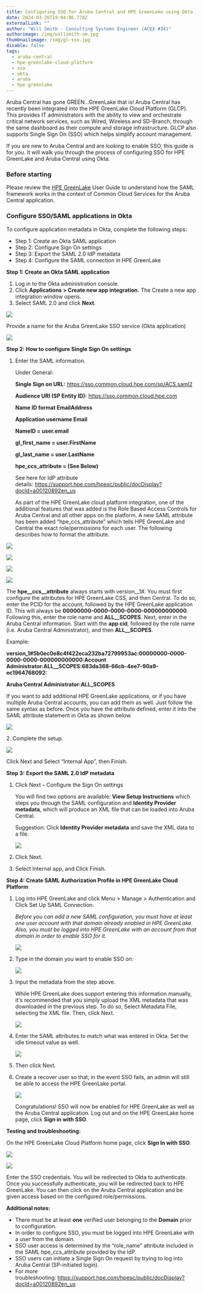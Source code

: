 ```yaml
---
title: Configuring SSO for Aruba Central and HPE GreenLake using Okta
date: 2024-03-26T19:04:06.778Z
externalLink: ""
author: "Will Smith - Consulting Systems Engineer (ACEX #34)"
authorimage: /img/willsmith-sm.jpg
thumbnailimage: /img/gl-sso.jpg
disable: false
tags:
  - aruba-central
  - hpe-greenlake-cloud-platform
  - sso
  - okta
  - aruba
  - hpe-greenlake
---
```

Aruba Central has gone GREEN…GreenLake that is! Aruba Central has recently been integrated into the HPE GreenLake Cloud Platform (GLCP). This provides IT administrators with the ability to view and orchestrate critical network services, such as Wired, Wireless and SD-Branch, through the same dashboard as their compute and storage infrastructure. GLCP also supports Single Sign On (SSO) which helps simplify account management.

If you are new to Aruba Central and are looking to enable SSO, this guide is for you. It will walk you through the process of configuring SSO for HPE GreenLake and Aruba Central using Okta.

### Before starting

Please review the [HPE GreenLake](https://support.hpe.com/hpesc/public/docDisplay?docId=a00120892en_us) User Guide to understand how the SAML framework works in the context of Common Cloud Services for the Aruba Central application.

### Configure SSO/SAML applications in Okta

To configure application metadata in Okta, complete the following steps:

* Step 1: Create an Okta SAML application
* Step 2: Configure Sign On settings
* Step 3: Export the SAML 2.0 IdP metadata
* Step 4: Configure the SAML connection in HPE GreenLake

**Step 1: Create an Okta SAML application**

1. Log in to the Okta administration console.
2. Click **Applications > Create new app integration.** The Create a new app integration window opens.
3. Select SAML 2.0 and click **Next**.

![](/img/ws-image0.png)

Provide a name for the Aruba GreenLake SSO service (Okta application)

![](/img/ws-image1.png)

**Step 2: How to configure Single Sign On settings**

1. Enter the SAML information.

   Under General:

    **Single Sign on URL:** https://sso.common.cloud.hpe.com/sp/ACS.saml2

    **Audience URI (SP Entity ID):** https://sso.common.cloud.hpe.com

    **Name ID format EmailAddress**

    **Application username Email**

    **NameID = user.email**

    **gl\_first\_name = user.FirstName**

    **gl\_last\_name = user.LastName**

    **hpe\_ccs\_attribute = (See Below)**

   See here for IdP attribute details: <https://support.hpe.com/hpesc/public/docDisplay?docId=a00120892en_us>

   As part of the HPE GreenLake cloud platform integration, one of the additional features that was added is the Role Based Access Controls for Aruba Central and all other apps on the platform. A new SAML attribute has been added “hpe\_ccs\_attribute” which tells HPE GreenLake and Central the exact role/permissions for each user. The following describes how to format the attribute.

![](/img/ws-image2.png)

![](/img/ws-image3.png)

![](/img/ws-image17.png)

![](/img/ws-image5.png)

The **hpe\__ccs\__attribute** always starts with version\__1\#. You must first configure the attributes for HPE GreenLake CSS, and then Central. To do so, enter the PCID for the account, followed by the HPE GreenLake application ID. This will always be **00000000-0000-0000-0000-000000000000**. Following this, enter the role name and **ALL\__SCOPES**. Next, enter in the Aruba Central information. Start with the **app cid**, followed by the role name (i.e. Aruba Central Administrator), and then **ALL\__SCOPES**.

Example:

**version_1#5b0ec0e8c4f422eca232ba72799953ac:00000000-0000-0000-0000-000000000000:Account Administrator:ALL\__SCOPES:683da368-66cb-4ee7-90a9-ec1964768092:**

**Aruba Central Administrator:ALL\_SCOPES**

If you want to add additional HPE GreenLake applications, or if you have multiple Aruba Central accounts, you can add them as well. Just follow the same syntax as before. Once you have the attribute defined, enter it into the SAML attribute statement in Okta as shown below.

![](/img/ws-image6.png)

2﻿. Complete the setup.

![](/img/ws-image7.png)

Click Next and Select “Internal App”, then Finish.

**Step 3:** **Export the SAML 2.0 IdP metadata**

1. Click Next – Configure the Sign On settings

   You will find two options are available: **View Setup Instructions** which steps you through the SAML configuration and **Identity Provider metadata**, which will produce an XML file that can be loaded into Aruba Central.

   Suggestion: Click **Identity Provider metadata** and save the XML data to a file.

   ![](/img/ws-image9.png)
2. C﻿lick Next.       
3. Select Internal app, and Click Finish.    

**Step 4: Create SAML Authorization Profile in HPE GreenLake Cloud Platform**

1. Log into HPE GreenLake and click Menu > Manage > Authentication and Click Set Up SAML Connection.

   *Before you can add a new SAML configuration, you must have at least one user account with that domain already enabled in HPE GreenLake. Also, you must be logged into HPE GreenLake with an account from that domain in order to enable SSO for it.*

   ![](/img/ws-image10.png)
2. Type in the domain you want to enable SSO on:

   ![](/img/ws-image11.png)
3. Input the metadata from the step above.

   While HPE GreenLake does support entering this information manually, it's recommended that you simply upload the XML metadata that was downloaded in the previous step. To do so, Select Metadata File, selecting the XML file. Then, click Next.

   ![](/img/ws-image12.png)
4. Enter the SAML attributes to match what was entered in Okta. Set the idle timeout value as well.

   ![](/img/ws-image13.png)
5. Then click Next.    
6. Create a recover user so that, in the event SSO fails, an admin will still be able to access the HPE GreenLake portal.    

   ![](/img/ws-image14.png)

   Congratulations! SSO will now be enabled for HPE GreenLake as well as the Aruba Central application. Log out and on the HPE GreenLake home page, click **Sign in with SSO**.

**Testing and troubleshooting:**

On the HPE GreenLake Cloud Platform home page, click **Sign In with SSO**.

![](/img/ws-image15.png)

![](/img/ws-image16.png)

Enter the SSO credentials. You will be redirected to Okta to authenticate. Once you successfully authenticate, you will be redirected back to HPE GreenLake. You can then click on the Aruba Central application and be given access based on the configured role/permissions.

**Additional notes:**

* There must be at least **one** verified user belonging to the **Domain** prior to configuration.    
* In order to configure SSO, you must be logged into HPE GreenLake with a user from the domain.    
* SSO user access is determined by the “role_name” attribute included in the SAML hpe\_ccs\_attribute provided by the IdP.    
* SSO users can initiate a Single Sign On request by trying to log into Aruba Central (SP-initiated login).     
* For more troubleshooting: <https://support.hpe.com/hpesc/public/docDisplay?docId=a00120892en_us>